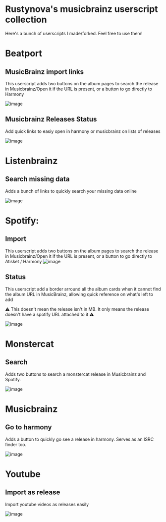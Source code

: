 # Rustynova's musicbrainz userscript collection

Here's a bunch of userscripts I made/forked. Feel free to use them!

# Beatport
## MusicBrainz import links
This userscript adds two buttons on the album pages to search the release in Musicbrainz/Open it if the URL is present, or a button to go directly to Harmony

![image](https://github.com/user-attachments/assets/3e954f7c-4bb6-4bc2-8b84-603031f30ba8)

## Musicbrainz Releases Status
Add quick links to easiy open in harmony or musicbrainz on lists of releases

![image](https://github.com/user-attachments/assets/930e3265-026c-4eaf-90fd-cb1661a41239)

# Listenbrainz
## Search missing data
Adds a bunch of links to quickly search your missing data online

![image](https://github.com/user-attachments/assets/5974b992-bc70-4a6e-ac30-d30eca89f9dc)


# Spotify:
## Import
This userscript adds two buttons on the album pages to search the release in Musicbrainz/Open it if the URL is present, or a button to go directly to Atisket / Harmony
![image](https://github.com/user-attachments/assets/120040ca-8e18-41b1-9bda-d6a7024367ab)

## Status
This userscript add a border arround all the album cards when it cannot find the album URL in MusicBrainz, allowing quick reference on what's left to add

️⚠️ This doesn't mean the release isn't in MB. It only means the release doesn't have a spotify URL attached to it ⚠️

![image](https://github.com/RustyNova016/MusicBrainz-UserScripts/assets/50844553/e8d68bb0-7bed-44f3-a737-f6132de62088)

# Monstercat
## Search
Adds two buttons to search a monstercat release in Musicbrainz and Spotify.

![image](https://github.com/user-attachments/assets/9c35b3e0-84ec-4ef3-aaa1-a3860c1728b8)

# Musicbrainz
## Go to harmony
Adds a button to quickly go see a release in harmony. Serves as an ISRC finder too.

![image](https://github.com/user-attachments/assets/6cef2190-774f-433a-811c-4f684a60db7f)

# Youtube
## Import as release
Import youtube videos as releases easily

![image](https://github.com/user-attachments/assets/a01b88bc-a29d-4150-a7cf-8ccea6e2ae1c)
